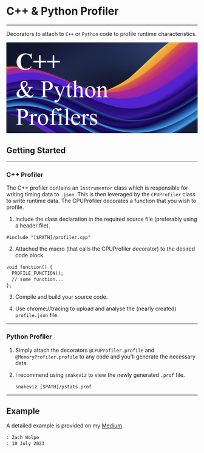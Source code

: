 # C++ & Python Profiler
-----

Decorators to attach to `C++` or `Python` code to profile runtime characteristics.


![](https://github.com/ZachWolpe/Pseudo-Profiler/blob/main/assets/banner.png)


## Getting Started

----
### C++ Profiler

The C++ profiler contains an `Instrumentor` class which is responsible for writing timing data to `.json`. This is then leveraged by the `CPUProfiler` class to write runtime data. The CPUProfiler decorates a function that you wish to profile.

1. Include the class declaration in the required source file (preferably using a header file).
   
  ```
  #include "[$PATH]/profiler.cpp"
  ```

2. Attached the macro (that calls the CPUProfiler decorator) to the desired code block.

  ```
  void function() {
    PROFILE_FUNCTION();
    // some function...
  };
  ```

3. Compile and build your source code.

4. Use chrome://tracing to upload and analyse the (nearly created) `profile.json` file.


----
### Python Profiler

1. Simply attach the decorators `@CPUProfiler.profile` and `@MemoryProfiler.profile` to any code and you'll generate the necessary data.

2. I recommend using `snakeviz` to view the newly generated `.prof` file.

   ```
   snakeviz [$PATH]/pstats.prof
   ```


----
## Example

A detailed example is provided on my [Medium](http://medium.com/ZachWolpe)



```
: Zach Wolpe
: 10 July 2023
```
